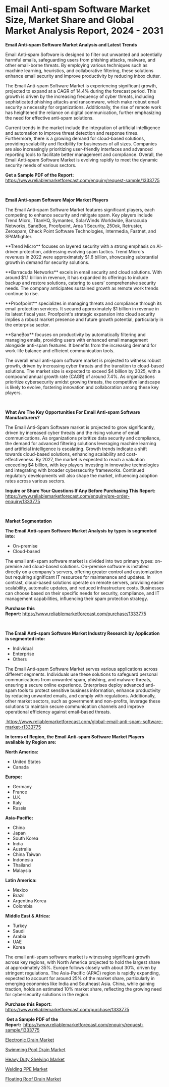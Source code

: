 <p><h1>Email Anti-spam Software Market Size, Market Share and Global Market Analysis Report, 2024 - 2031</h1></p><p><strong>Email Anti-spam Software Market Analysis and Latest Trends</strong></p>
<p><p>Email Anti-spam Software is designed to filter out unwanted and potentially harmful emails, safeguarding users from phishing attacks, malware, and other email-borne threats. By employing various techniques such as machine learning, heuristics, and collaborative filtering, these solutions enhance email security and improve productivity by reducing inbox clutter.</p><p>The Email Anti-spam Software Market is experiencing significant growth, projected to expand at a CAGR of 14.4% during the forecast period. This growth is driven by the increasing frequency of cyber threats, including sophisticated phishing attacks and ransomware, which make robust email security a necessity for organizations. Additionally, the rise of remote work has heightened the reliance on digital communication, further emphasizing the need for effective anti-spam solutions.</p><p>Current trends in the market include the integration of artificial intelligence and automation to improve threat detection and response times. Furthermore, there is a growing demand for cloud-based solutions, providing scalability and flexibility for businesses of all sizes. Companies are also increasingly prioritizing user-friendly interfaces and advanced reporting tools to facilitate better management and compliance. Overall, the Email Anti-spam Software Market is evolving rapidly to meet the dynamic security needs of various sectors.</p></p>
<p><strong>Get a Sample PDF of the Report:&nbsp;</strong> <a href="https://www.reliablemarketforecast.com/enquiry/request-sample/1333775?utm_campaign=121&utm_medium=2&utm_source=Github&utm_content=ia&utm_term=12122024&utm_id=email-anti-spam-software">https://www.reliablemarketforecast.com/enquiry/request-sample/1333775</a></p>
<p>&nbsp;</p>
<p><strong>Email Anti-spam Software Major Market Players</strong></p>
<p><p>The Email Anti-spam Software Market features significant players, each competing to enhance security and mitigate spam. Key players include Trend Micro, TitanHQ, Symantec, SolarWinds Worldwide, Barracuda Networks, SaneBox, Proofpoint, Area 1 Security, 250ok, Retruster, Zerospam, Check Point Software Technologies, Intermedia, Fastnet, and SPAMfighter.</p><p>**Trend Micro** focuses on layered security with a strong emphasis on AI-driven protection, addressing evolving spam tactics. Trend Micro's revenues in 2022 were approximately $1.6 billion, showcasing substantial growth in demand for security solutions.</p><p>**Barracuda Networks** excels in email security and cloud solutions. With around $1.1 billion in revenue, it has expanded its offerings to include backup and restore solutions, catering to users’ comprehensive security needs. The company anticipates sustained growth as remote work trends continue to rise.</p><p>**Proofpoint** specializes in managing threats and compliance through its email protection services. It secured approximately $1 billion in revenue in its latest fiscal year. Proofpoint's strategic expansion into cloud security implies a robust market presence and future growth potential, particularly in the enterprise sector.</p><p>**SaneBox** focuses on productivity by automatically filtering and managing emails, providing users with enhanced email management alongside anti-spam features. It benefits from the increasing demand for work-life balance and efficient communication tools.</p><p>The overall email anti-spam software market is projected to witness robust growth, driven by increasing cyber threats and the transition to cloud-based solutions. The market size is expected to exceed $4 billion by 2025, with a compound annual growth rate (CAGR) of around 7.4%. As organizations prioritize cybersecurity amidst growing threats, the competitive landscape is likely to evolve, fostering innovation and collaboration among these key players.</p></p>
<p>&nbsp;</p>
<p><strong>What Are The Key Opportunities For Email Anti-spam Software Manufacturers?</strong></p>
<p><p>The Email Anti-Spam Software market is projected to grow significantly, driven by increased cyber threats and the rising volume of email communications. As organizations prioritize data security and compliance, the demand for advanced filtering solutions leveraging machine learning and artificial intelligence is escalating. Growth trends indicate a shift towards cloud-based solutions, enhancing scalability and cost-effectiveness. By 2027, the market is expected to reach a valuation exceeding $4 billion, with key players investing in innovative technologies and integrating with broader cybersecurity frameworks. Continued regulatory developments will also shape the market, influencing adoption rates across various sectors.</p></p>
<p><strong>Inquire or Share Your Questions If Any Before Purchasing This Report:</strong> <a href="https://www.reliablemarketforecast.com/enquiry/pre-order-enquiry/1333775?utm_campaign=121&utm_medium=2&utm_source=Github&utm_content=ia&utm_term=12122024&utm_id=email-anti-spam-software">https://www.reliablemarketforecast.com/enquiry/pre-order-enquiry/1333775</a></p>
<p>&nbsp;</p>
<p><strong>Market Segmentation</strong></p>
<p><strong>The Email Anti-spam Software Market Analysis by types is segmented into:</strong></p>
<p><ul><li>On-premise</li><li>Cloud-based</li></ul></p>
<p><p>The email anti-spam software market is divided into two primary types: on-premise and cloud-based solutions. On-premise software is installed directly on a company's servers, offering greater control and customization but requiring significant IT resources for maintenance and updates. In contrast, cloud-based solutions operate on remote servers, providing easier scalability, automatic updates, and reduced infrastructure costs. Businesses can choose based on their specific needs for security, compliance, and IT management capabilities, influencing their spam protection strategy.</p></p>
<p><strong>Purchase this Report:&nbsp;</strong><a href="https://www.reliablemarketforecast.com/purchase/1333775?utm_campaign=121&utm_medium=2&utm_source=Github&utm_content=ia&utm_term=12122024&utm_id=email-anti-spam-software">https://www.reliablemarketforecast.com/purchase/1333775</a></p>
<p>&nbsp;</p>
<p><strong>The Email Anti-spam Software Market Industry Research by Application is segmented into:</strong></p>
<p><ul><li>Individual</li><li>Enterprise</li><li>Others</li></ul></p>
<p><p>The Email Anti-spam Software Market serves various applications across different segments. Individuals use these solutions to safeguard personal communications from unwanted spam, phishing, and malware threats, ensuring a secure online experience. Enterprises deploy advanced anti-spam tools to protect sensitive business information, enhance productivity by reducing unwanted emails, and comply with regulations. Additionally, other market sectors, such as government and non-profits, leverage these solutions to maintain secure communication channels and improve operational efficiency against email-based threats.</p></p>
<p><a href="https://www.reliablemarketforecast.com/global-email-anti-spam-software-market-r1333775?utm_campaign=121&utm_medium=2&utm_source=Github&utm_content=ia&utm_term=12122024&utm_id=email-anti-spam-software">&nbsp;https://www.reliablemarketforecast.com/global-email-anti-spam-software-market-r1333775</a></p>
<p><strong>In terms of Region, the Email Anti-spam Software Market Players available by Region are:</strong></p>
<p>
    <p> <strong> North America: </strong>
        <ul>
            <li>United States</li>
            <li>Canada</li>
        </ul>
        </p> 
    <p> <strong> Europe: </strong>
        <ul>
            <li>Germany</li>
            <li>France</li>
            <li>U.K.</li>
            <li>Italy</li>
            <li>Russia</li>
        </ul>
        </p> 
    <p> <strong> Asia-Pacific: </strong>
        <ul>
            <li>China</li>
            <li>Japan</li>
            <li>South Korea</li>
            <li>India</li>
            <li>Australia</li>
            <li>China Taiwan</li>
            <li>Indonesia</li>
            <li>Thailand</li>
            <li>Malaysia</li>
        </ul>
        </p> 
    <p> <strong> Latin America: </strong>
        <ul>
            <li>Mexico</li>
            <li>Brazil</li>
            <li>Argentina Korea</li>
            <li>Colombia</li>
        </ul>
        </p> 
    <p> <strong> Middle East & Africa: </strong>
        <ul>
            <li>Turkey</li>
            <li>Saudi</li>
            <li>Arabia</li>
            <li>UAE</li>
            <li>Korea</li>
        </ul>
    </p>
    </p>
<p><p>The email anti-spam software market is witnessing significant growth across key regions, with North America projected to hold the largest share at approximately 35%. Europe follows closely with about 30%, driven by stringent regulations. The Asia-Pacific (APAC) region is rapidly expanding, expected to account for around 25% of the market share, particularly in emerging economies like India and Southeast Asia. China, while gaining traction, holds an estimated 10% market share, reflecting the growing need for cybersecurity solutions in the region.</p></p>
<p><strong>Purchase this Report: </strong><a href="https://www.reliablemarketforecast.com/purchase/1333775?utm_campaign=121&utm_medium=2&utm_source=Github&utm_content=ia&utm_term=12122024&utm_id=email-anti-spam-software">https://www.reliablemarketforecast.com/purchase/1333775</a></p>
<p>&nbsp;<strong>Get a Sample PDF of the Report:&nbsp;&nbsp;</strong><a href="https://www.reliablemarketforecast.com/enquiry/request-sample/1333775?utm_campaign=121&utm_medium=2&utm_source=Github&utm_content=ia&utm_term=12122024&utm_id=email-anti-spam-software">https://www.reliablemarketforecast.com/enquiry/request-sample/1333775</a></p>
<p><strong></strong></p>
<p><p><a href="https://www.linkedin.com/pulse/p-factrackr-ho6he?utm_campaign=121&utm_medium=2&utm_source=Github&utm_content=ia&utm_term=12122024&utm_id=email-anti-spam-software">Electronic Drain Market</a></p><p><a href="https://www.linkedin.com/pulse/future-forecasts-global-swimming-pool-drain-market-show-122-0li3c?utm_campaign=121&utm_medium=2&utm_source=Github&utm_content=ia&utm_term=12122024&utm_id=email-anti-spam-software">Swimming Pool Drain Market</a></p><p><a href="https://www.linkedin.com/pulse/heavy-duty-shelving-market-size-growing-cagr-144-detailed-ubxlf?utm_campaign=121&utm_medium=2&utm_source=Github&utm_content=ia&utm_term=12122024&utm_id=email-anti-spam-software">Heavy Duty Shelving Market</a></p><p><a href="https://www.linkedin.com/pulse/size-estimationof-welding-ppe-market-forecast-ofthe-growth-fxwzf?utm_campaign=121&utm_medium=2&utm_source=Github&utm_content=ia&utm_term=12122024&utm_id=email-anti-spam-software">Welding PPE Market</a></p><p><a href="https://www.linkedin.com/pulse/strategic-roadmap-success-global-floating-roof-drain-market-cktgc?utm_campaign=121&utm_medium=2&utm_source=Github&utm_content=ia&utm_term=12122024&utm_id=email-anti-spam-software">Floating Roof Drain Market</a></p></p>